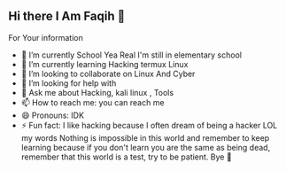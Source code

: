 ## Hi there I Am Faqih 👋 
For Your information


- 🔭 I’m currently School Yea Real I'm still in elementary school  
- 🌱 I’m currently learning Hacking termux Linux
- 👯 I’m looking to collaborate on Linux And Cyber
- 🤔 I’m looking for help with 
- 💬 Ask me about Hacking, kali linux , Tools
- 📫 How to reach me: you can reach me
- 😄 Pronouns: IDK
- ⚡ Fun fact: I like hacking because I often dream of being a hacker LOL 
my words Nothing is impossible in this world and remember to keep learning because if you don't learn you are the same as being dead, remember that this world is a test, try to be patient. 
Bye 👋
